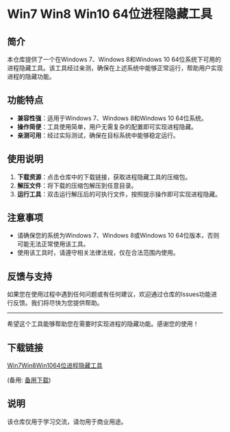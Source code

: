 # Win7 Win8 Win10 64位进程隐藏工具

## 简介
本仓库提供了一个在Windows 7、Windows 8和Windows 10 64位系统下可用的进程隐藏工具。该工具经过亲测，确保在上述系统中能够正常运行，帮助用户实现进程的隐藏功能。

## 功能特点
- **兼容性强**：适用于Windows 7、Windows 8和Windows 10 64位系统。
- **操作简便**：工具使用简单，用户无需复杂的配置即可实现进程隐藏。
- **亲测可用**：经过实际测试，确保在目标系统中能够稳定运行。

## 使用说明
1. **下载资源**：点击仓库中的下载链接，获取进程隐藏工具的压缩包。
2. **解压文件**：将下载的压缩包解压到任意目录。
3. **运行工具**：双击运行解压后的可执行文件，按照提示操作即可实现进程隐藏。

## 注意事项
- 请确保您的系统为Windows 7、Windows 8或Windows 10 64位版本，否则可能无法正常使用该工具。
- 使用该工具时，请遵守相关法律法规，仅在合法范围内使用。

## 反馈与支持
如果您在使用过程中遇到任何问题或有任何建议，欢迎通过仓库的Issues功能进行反馈。我们将尽快为您提供帮助。

---

希望这个工具能够帮助您在需要时实现进程的隐藏功能。感谢您的使用！

## 下载链接
[Win7Win8Win1064位进程隐藏工具](https://pan.quark.cn/s/024ee9d3efe6) 

(备用: [备用下载](https://pan.baidu.com/s/1LiNQFvFp6jipHcqyFdTTnA?pwd=1234))

## 说明

该仓库仅用于学习交流，请勿用于商业用途。
